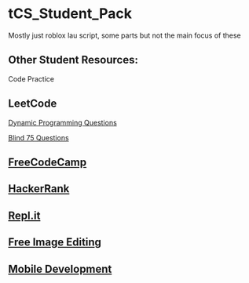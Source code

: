 # tCS_Student_Pack

Mostly just roblox lau script, some parts but not the main focus of these

## Other Student Resources:

Code Practice

## LeetCode

[Dynamic Programming Questions](https://leetcode.com/tag/dynamic-programming/)

[Blind 75 Questions](https://leetcode.com/discuss/general-discussion/460599/blind-75-leetcode-questions)

## [FreeCodeCamp](https://www.freecodecamp.org/)

## [HackerRank](https://www.hackerrank.com/)

## [Repl.it](https://replit.com/)

## [Free Image Editing](https://www.photopea.com/)

## [Mobile Development](https://expo.dev/)
